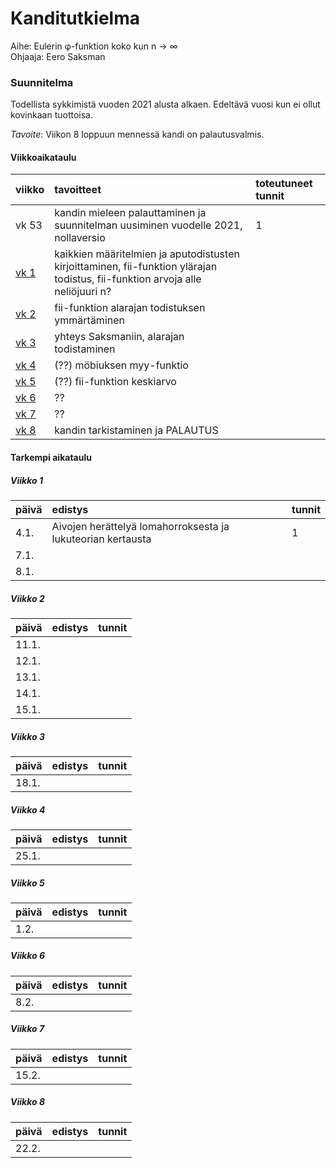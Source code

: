 # Kanditutkielma

Aihe: Eulerin φ-funktion koko kun n → ∞  
Ohjaaja: Eero Saksman

### Suunnitelma

Todellista sykkimistä vuoden 2021 alusta alkaen. Edeltävä vuosi kun ei ollut kovinkaan tuottoisa.

*Tavoite*: Viikon 8 loppuun mennessä kandi on palautusvalmis.

#### Viikkoaikataulu

| viikko | tavoitteet | toteutuneet tunnit |
| :------| :----------| :------|
| vk 53 | kandin mieleen palauttaminen ja suunnitelman uusiminen vuodelle 2021, nollaversio | 1 |
| [vk 1](#Viikko-1) | kaikkien määritelmien ja aputodistusten kirjoittaminen, fii-funktion ylärajan todistus, fii-funktion arvoja alle neliöjuuri n? |  |
| [vk 2](#Viikko-2) | fii-funktion alarajan todistuksen ymmärtäminen |  |
| [vk 3](#Viikko-3) | yhteys Saksmaniin, alarajan todistaminen |  |
| [vk 4](#Viikko-4) | (??) möbiuksen myy-funktio |  |
| [vk 5](#Viikko-5) | (??) fii-funktion keskiarvo |  |
| [vk 6](#Viikko-6) | ?? | |
| [vk 7](#Viikko-7) | ?? | |
| [vk 8](#Viikko-8) | kandin tarkistaminen ja PALAUTUS | |

#### Tarkempi aikataulu

##### Viikko 1

| päivä | edistys | tunnit |
| :-----| :-------| :------|
| 4.1. | Aivojen herättelyä lomahorroksesta ja lukuteorian kertausta | 1 |
| 7.1. |  |  |
| 8.1. |  |  |

##### Viikko 2

| päivä | edistys | tunnit |
| :-----| :-------| :------|
| 11.1. |  |  |
| 12.1. |  |  |
| 13.1. |  |  |
| 14.1. |  |  |
| 15.1. |  |  |

##### Viikko 3

| päivä | edistys | tunnit |
| :-----| :-------| :------|
| 18.1. |  |  |

##### Viikko 4

| päivä | edistys | tunnit |
| :-----| :-------| :------|
| 25.1. |  |  |

##### Viikko 5

| päivä | edistys | tunnit |
| :-----| :-------| :------|
| 1.2. |  |  |

##### Viikko 6

| päivä | edistys | tunnit |
| :-----| :-------| :------|
| 8.2. |  |  |

##### Viikko 7

| päivä | edistys | tunnit |
| :-----| :-------| :------|
| 15.2. |  |  |

##### Viikko 8

| päivä | edistys | tunnit |
| :-----| :-------| :------|
| 22.2. |  |  |
